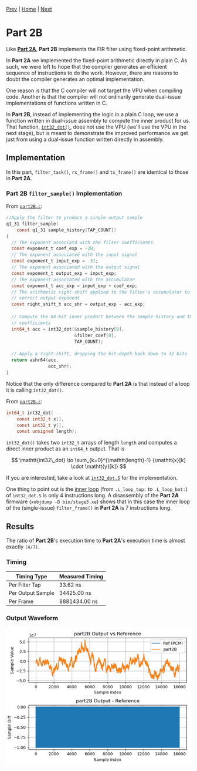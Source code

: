 
[Prev](part2A.md) | [Home](intro.md) | [Next](part2C.md)

# Part 2B

Like [**Part 2A**](part2A.md), **Part 2B** implements the FIR filter
using fixed-point arithmetic. 

In **Part 2A** we implemented the fixed-point arithmetic directly in plain C. As
such, we were left to hope that the compiler generates an efficient sequence of
instructions to do the work. However, there are reasons to doubt the compiler
generates an optimal implementation. 

One reason is that the C compiler will not target the VPU when compiling code.
Another is that the compiler will not ordinarily generate dual-issue
implementations of functions written in C.

In **Part 2B**, instead of implementing the logic in a plain C loop, we use a
function written in dual-issue assembly to compute the inner product for us.
That function, [`int32_dot()`](TODO), does not use the VPU (we'll use the VPU in
the next stage), but is meant to demonstrate the improved performance we get
just from using a dual-issue function written directly in assembly.

## Implementation

In this part, `filter_task()`, `rx_frame()` and `tx_frame()` are identical to
those in **Part 2A**.

### **Part 2B** `filter_sample()` Implementation

From [`part2B.c`](TODO):
```C
//Apply the filter to produce a single output sample
q1_31 filter_sample(
    const q1_31 sample_history[TAP_COUNT])
{
  // The exponent associatd with the filter coefficients
  const exponent_t coef_exp = -28;
  // The exponent associated with the input signal
  const exponent_t input_exp = -31;
  // The exponent associated with the output signal
  const exponent_t output_exp = input_exp;
  // The exponent associated with the accumulator
  const exponent_t acc_exp = input_exp + coef_exp;
  // The arithmetic right-shift applied to the filter's accumulator to achieve the
  // correct output exponent
  const right_shift_t acc_shr = output_exp - acc_exp;

  // Compute the 64-bit inner product between the sample history and the filter
  // coefficients
  int64_t acc = int32_dot(&sample_history[0], 
                          &filter_coef[0], 
                          TAP_COUNT);

  // Apply a right-shift, dropping the bit-depth back down to 32 bits
  return ashr64(acc, 
                acc_shr);
}
```

Notice that the only difference compared to **Part 2A** is that instead of a loop it is calling `int32_dot()`.

From [`part2B.c`](TODO):
```C
int64_t int32_dot(
    const int32_t x[],
    const int32_t y[],
    const unsigned length);
```

`int32_dot()` takes two `int32_t` arrays of length `length` and computes a
direct inner product as an `int64_t` output. That is

$$
  \mathtt{int32\_dot} \to \sum_{k=0}^{\mathtt{length}-1} {\mathtt{x}[k] \cdot \mathtt{y}[k]}
$$

If you are interested, take a look at [`int32_dot.S`](TODO) for the
implementation.

One thing to point out is the [inner loop](TODO) (from `.L_loop_top:` to
`.L_loop_bot:`) of `int32_dot.S` is only 4 instructions long. A disassembly of
the **Part 2A** firmware (`xobjdump -D bin/stage3.xe`) shows that in this case
the inner loop of the (single-issue) `filter_frame()` in **Part 2A** is 7
instructions long.

## Results

The ratio of **Part 2B**'s execution time to **Part 2A**'s execution time is
almost exactly `(4/7)`.

### Timing

| Timing Type       | Measured Timing
|-------------------|-----------------------
| Per Filter Tap    | 33.62 ns
| Per Output Sample | 34425.00 ns
| Per Frame         | 8881434.00 ns

### Output Waveform

![**Part 2B** Output](img/part2B.png)